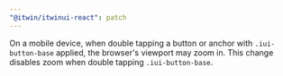 ```yaml
---
"@itwin/itwinui-react": patch
---
```


On a mobile device, when double tapping a button or anchor with `.iui-button-base` applied, the browser's viewport may zoom in. This change disables zoom when double tapping `.iui-button-base`.
